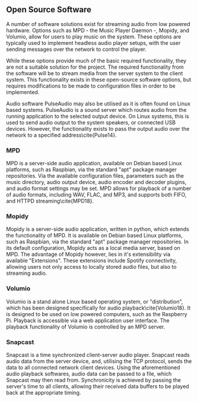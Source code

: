 ## Open Source Software

A number of software solutions exist for streaming audio from low powered hardware.
Options such as MPD - the Music Player Daemon -, Mopidy, and Volumio, allow for
users to play music on the system. These options are typically used to implement
headless audio player setups, with the user sending messages over the network
to control the player.

While these options provide much of the basic required functionality, they are
not a suitable solution for the project. The required functionality from the
software will be to stream media from the server system to the client system.
This functionality exists in these open-source software options, but requires
modifications to be made to configuration files in order to be implemented.

Audio software PulseAudio may also be utilised as it is often found on Linux
based systems. PulseAudio is a sound server which routes audio from the running
application to the selected output device. On Linux systems, this is used to
send audio output to the system speakers, or connected USB devices. However, the
functionality exists to pass the output audio over the network to a specified
address\cite{Pulse14}.

### MPD

MPD is a server-side audio application, available on Debian based Linux
platforms, such as Raspbian, via the standard "apt" package manager
repositories. Via the available configuration files, parameters such as the
music directory, audio output device, audio encoder and decoder plugins, and
audio format settings may be set. MPD allows for playback of a number of audio
formats, including WAV, FLAC, and MP3, and supports both FIFO, and HTTPD
streaming\cite{MPD18}.

### Mopidy

Mopidy is a server-side audio application, written in python, which extends the
functionality of MPD. It is available on Debian based Linux platforms, such
as Raspbian, via the standard "apt" package manager repositories. In its
default configuration, Mopidy acts as a local media server, based on MPD. The
advantage of Mopidy however, lies in it's extensibility via available
"Extensions". These extensions include Spotify connectivity, allowing users not
only access to locally stored audio files, but also to streaming audio.

### Volumio

Volumio is a stand alone Linux based operating system, or "distribution", which
has been designed specifically for audio playback\cite{Volumio18}. It is designed to be used on
low powered computers, such as the Raspberry Pi. Playback is accessible via a
web application user interface. The playback functionality of Volumio is
controlled by an MPD server.

### Snapcast

Snapcast is a time synchronized client-server audio player. Snapcast reads audio
data from the server device, and, utilising the TCP protocol, sends the data to
all connected network client devices. Using the aforementioned audio playback
softwares, audio data can be passed to a file, which Snapcast may then read
from. Synchronicity is achieved by passing the server's time to all clients,
allowing their received data buffers to be played back at the appropriate
timing.
